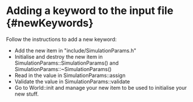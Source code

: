 
Adding a keyword to the input file {#newKeywords}
=================================================


Follow the instructions to add a new keyword: 

 * Add the new item in "include/SimulationParams.h"
 * Initialise and destroy the new item in SimulationParams::SimulationParams()
      and SimulationParams::~SimulationParams()
 * Read in the value in SimulationParams::assign
 * Validate the value in SimulationParams::validate
 * Go to World::init and manage your new item to be used to initialise your new stuff.
 
